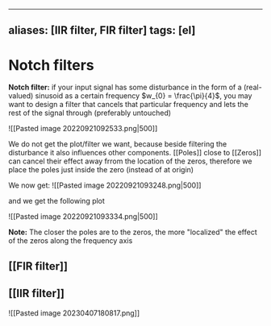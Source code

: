 
---
aliases: [IIR filter, FIR filter]
tags: [el]
---
# Notch filters
**Notch filter:**
if your input signal has some disturbance in the form of a (real-valued) sinusoid as a certain frequency $w_{0} = \frac{\pi}{4}$, you may want to design a filter that cancels that particular frequency and lets the rest of the signal through (preferably untouched)

![[Pasted image 20220921092533.png|500]]

We do not get the plot/filter we want, because beside filtering the disturbance it also influences other components. [[Poles]] close to [[Zeros]] can cancel their effect away frrom the location of the zeros, therefore we place the poles just inside the zero (instead of at origin)

We now get:
![[Pasted image 20220921093248.png|500]]

and we get the following plot

![[Pasted image 20220921093334.png|500]]

**Note:** The closer the poles are to the zeros, the more "localized" the effect of the zeros along the frequency axis

## [[FIR filter]]

## [[IIR filter]]

![[Pasted image 20230407180817.png]]